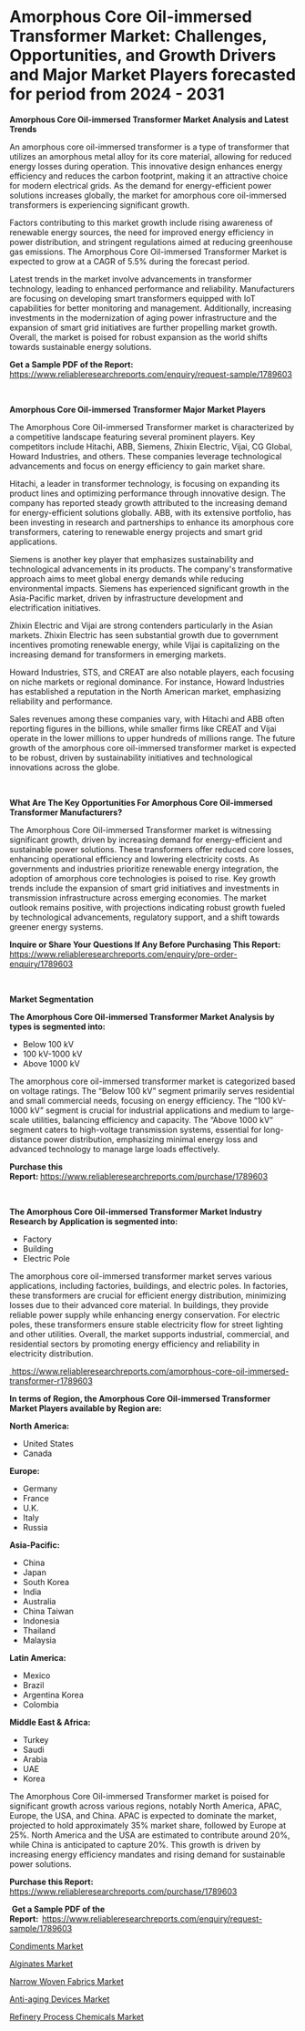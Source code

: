 <p><h1>Amorphous Core Oil-immersed Transformer Market: Challenges, Opportunities, and Growth Drivers and Major Market Players forecasted for period from 2024 - 2031</h1></p><p><strong>Amorphous Core Oil-immersed Transformer Market Analysis and Latest Trends</strong></p>
<p><p>An amorphous core oil-immersed transformer is a type of transformer that utilizes an amorphous metal alloy for its core material, allowing for reduced energy losses during operation. This innovative design enhances energy efficiency and reduces the carbon footprint, making it an attractive choice for modern electrical grids. As the demand for energy-efficient power solutions increases globally, the market for amorphous core oil-immersed transformers is experiencing significant growth.</p><p>Factors contributing to this market growth include rising awareness of renewable energy sources, the need for improved energy efficiency in power distribution, and stringent regulations aimed at reducing greenhouse gas emissions. The Amorphous Core Oil-immersed Transformer Market is expected to grow at a CAGR of 5.5% during the forecast period. </p><p>Latest trends in the market involve advancements in transformer technology, leading to enhanced performance and reliability. Manufacturers are focusing on developing smart transformers equipped with IoT capabilities for better monitoring and management. Additionally, increasing investments in the modernization of aging power infrastructure and the expansion of smart grid initiatives are further propelling market growth. Overall, the market is poised for robust expansion as the world shifts towards sustainable energy solutions.</p></p>
<p><strong>Get a Sample PDF of the Report:&nbsp;</strong> <a href="https://www.reliableresearchreports.com/enquiry/request-sample/1789603?utm_campaign=112&utm_medium=2&utm_source=Github&utm_content=ia&utm_term=09102024&utm_id=amorphous-core-oil-immersed-transformer">https://www.reliableresearchreports.com/enquiry/request-sample/1789603</a></p>
<p>&nbsp;</p>
<p><strong>Amorphous Core Oil-immersed Transformer Major Market Players</strong></p>
<p><p>The Amorphous Core Oil-immersed Transformer market is characterized by a competitive landscape featuring several prominent players. Key competitors include Hitachi, ABB, Siemens, Zhixin Electric, Vijai, CG Global, Howard Industries, and others. These companies leverage technological advancements and focus on energy efficiency to gain market share.</p><p>Hitachi, a leader in transformer technology, is focusing on expanding its product lines and optimizing performance through innovative design. The company has reported steady growth attributed to the increasing demand for energy-efficient solutions globally. ABB, with its extensive portfolio, has been investing in research and partnerships to enhance its amorphous core transformers, catering to renewable energy projects and smart grid applications.</p><p>Siemens is another key player that emphasizes sustainability and technological advancements in its products. The company's transformative approach aims to meet global energy demands while reducing environmental impacts. Siemens has experienced significant growth in the Asia-Pacific market, driven by infrastructure development and electrification initiatives.</p><p>Zhixin Electric and Vijai are strong contenders particularly in the Asian markets. Zhixin Electric has seen substantial growth due to government incentives promoting renewable energy, while Vijai is capitalizing on the increasing demand for transformers in emerging markets.</p><p>Howard Industries, STS, and CREAT are also notable players, each focusing on niche markets or regional dominance. For instance, Howard Industries has established a reputation in the North American market, emphasizing reliability and performance.</p><p>Sales revenues among these companies vary, with Hitachi and ABB often reporting figures in the billions, while smaller firms like CREAT and Vijai operate in the lower millions to upper hundreds of millions range. The future growth of the amorphous core oil-immersed transformer market is expected to be robust, driven by sustainability initiatives and technological innovations across the globe.</p></p>
<p>&nbsp;</p>
<p><strong>What Are The Key Opportunities For Amorphous Core Oil-immersed Transformer Manufacturers?</strong></p>
<p><p>The Amorphous Core Oil-immersed Transformer market is witnessing significant growth, driven by increasing demand for energy-efficient and sustainable power solutions. These transformers offer reduced core losses, enhancing operational efficiency and lowering electricity costs. As governments and industries prioritize renewable energy integration, the adoption of amorphous core technologies is poised to rise. Key growth trends include the expansion of smart grid initiatives and investments in transmission infrastructure across emerging economies. The market outlook remains positive, with projections indicating robust growth fueled by technological advancements, regulatory support, and a shift towards greener energy systems.</p></p>
<p><strong>Inquire or Share Your Questions If Any Before Purchasing This Report:</strong> <a href="https://www.reliableresearchreports.com/enquiry/pre-order-enquiry/1789603?utm_campaign=112&utm_medium=2&utm_source=Github&utm_content=ia&utm_term=09102024&utm_id=amorphous-core-oil-immersed-transformer">https://www.reliableresearchreports.com/enquiry/pre-order-enquiry/1789603</a></p>
<p>&nbsp;</p>
<p><strong>Market Segmentation</strong></p>
<p><strong>The Amorphous Core Oil-immersed Transformer Market Analysis by types is segmented into:</strong></p>
<p><ul><li>Below 100 kV</li><li>100 kV-1000 kV</li><li>Above 1000 kV</li></ul></p>
<p><p>The amorphous core oil-immersed transformer market is categorized based on voltage ratings. The “Below 100 kV” segment primarily serves residential and small commercial needs, focusing on energy efficiency. The “100 kV-1000 kV” segment is crucial for industrial applications and medium to large-scale utilities, balancing efficiency and capacity. The “Above 1000 kV” segment caters to high-voltage transmission systems, essential for long-distance power distribution, emphasizing minimal energy loss and advanced technology to manage large loads effectively.</p></p>
<p><strong>Purchase this Report:&nbsp;</strong><a href="https://www.reliableresearchreports.com/purchase/1789603?utm_campaign=112&utm_medium=2&utm_source=Github&utm_content=ia&utm_term=09102024&utm_id=amorphous-core-oil-immersed-transformer">https://www.reliableresearchreports.com/purchase/1789603</a></p>
<p>&nbsp;</p>
<p><strong>The Amorphous Core Oil-immersed Transformer Market Industry Research by Application is segmented into:</strong></p>
<p><ul><li>Factory</li><li>Building</li><li>Electric Pole</li></ul></p>
<p><p>The amorphous core oil-immersed transformer market serves various applications, including factories, buildings, and electric poles. In factories, these transformers are crucial for efficient energy distribution, minimizing losses due to their advanced core material. In buildings, they provide reliable power supply while enhancing energy conservation. For electric poles, these transformers ensure stable electricity flow for street lighting and other utilities. Overall, the market supports industrial, commercial, and residential sectors by promoting energy efficiency and reliability in electricity distribution.</p></p>
<p><a href="https://www.reliableresearchreports.com/amorphous-core-oil-immersed-transformer-r1789603?utm_campaign=112&utm_medium=2&utm_source=Github&utm_content=ia&utm_term=09102024&utm_id=amorphous-core-oil-immersed-transformer">&nbsp;https://www.reliableresearchreports.com/amorphous-core-oil-immersed-transformer-r1789603</a></p>
<p><strong>In terms of Region, the Amorphous Core Oil-immersed Transformer Market Players available by Region are:</strong></p>
<p>
    <p> <strong> North America: </strong>
        <ul>
            <li>United States</li>
            <li>Canada</li>
        </ul>
        </p> 
    <p> <strong> Europe: </strong>
        <ul>
            <li>Germany</li>
            <li>France</li>
            <li>U.K.</li>
            <li>Italy</li>
            <li>Russia</li>
        </ul>
        </p> 
    <p> <strong> Asia-Pacific: </strong>
        <ul>
            <li>China</li>
            <li>Japan</li>
            <li>South Korea</li>
            <li>India</li>
            <li>Australia</li>
            <li>China Taiwan</li>
            <li>Indonesia</li>
            <li>Thailand</li>
            <li>Malaysia</li>
        </ul>
        </p> 
    <p> <strong> Latin America: </strong>
        <ul>
            <li>Mexico</li>
            <li>Brazil</li>
            <li>Argentina Korea</li>
            <li>Colombia</li>
        </ul>
        </p> 
    <p> <strong> Middle East & Africa: </strong>
        <ul>
            <li>Turkey</li>
            <li>Saudi</li>
            <li>Arabia</li>
            <li>UAE</li>
            <li>Korea</li>
        </ul>
    </p>
    </p>
<p><p>The Amorphous Core Oil-immersed Transformer market is poised for significant growth across various regions, notably North America, APAC, Europe, the USA, and China. APAC is expected to dominate the market, projected to hold approximately 35% market share, followed by Europe at 25%. North America and the USA are estimated to contribute around 20%, while China is anticipated to capture 20%. This growth is driven by increasing energy efficiency mandates and rising demand for sustainable power solutions.</p></p>
<p><strong>Purchase this Report: </strong><a href="https://www.reliableresearchreports.com/purchase/1789603?utm_campaign=112&utm_medium=2&utm_source=Github&utm_content=ia&utm_term=09102024&utm_id=amorphous-core-oil-immersed-transformer">https://www.reliableresearchreports.com/purchase/1789603</a></p>
<p>&nbsp;<strong>Get a Sample PDF of the Report:&nbsp;&nbsp;</strong><a href="https://www.reliableresearchreports.com/enquiry/request-sample/1789603?utm_campaign=112&utm_medium=2&utm_source=Github&utm_content=ia&utm_term=09102024&utm_id=amorphous-core-oil-immersed-transformer">https://www.reliableresearchreports.com/enquiry/request-sample/1789603</a></p>
<p><strong></strong></p>
<p><p><a href="https://issuu.com/reportprime-2/docs/condiments-market-size-2030.pptx_79aceb22183d05?utm_campaign=112&utm_medium=2&utm_source=Github&utm_content=ia&utm_term=09102024&utm_id=amorphous-core-oil-immersed-transformer">Condiments Market</a></p><p><a href="https://issuu.com/reportprime-2/docs/alginates-market-size-2030.pptx_e4615d3ae0a2d5?utm_campaign=112&utm_medium=2&utm_source=Github&utm_content=ia&utm_term=09102024&utm_id=amorphous-core-oil-immersed-transformer">Alginates Market</a></p><p><a href="https://www.linkedin.com/pulse/narrow-woven-fabrics-market-penetration-strategies-untapped-cjozf?utm_campaign=112&utm_medium=2&utm_source=Github&utm_content=ia&utm_term=09102024&utm_id=amorphous-core-oil-immersed-transformer">Narrow Woven Fabrics Market</a></p><p><a href="https://github.com/ShaheenRoz/Market-Research-Report-List-1/blob/main/anti-aging-devices-market.md?utm_campaign=112&utm_medium=2&utm_source=Github&utm_content=ia&utm_term=09102024&utm_id=amorphous-core-oil-immersed-transformer">Anti-aging Devices Market</a></p><p><a href="https://www.linkedin.com/pulse/refinery-process-chemicals-market-share-size-trends-industry-eh29f?utm_campaign=112&utm_medium=2&utm_source=Github&utm_content=ia&utm_term=09102024&utm_id=amorphous-core-oil-immersed-transformer">Refinery Process Chemicals Market</a></p></p>